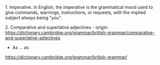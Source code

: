 1\. Imperative. In English, the imperative is the grammatical mood used to give commands, warnings, instructions, or requests, with the implied subject always being "you".



2\. Comparative and superlative adjectives - origin: https://dictionary.cambridge.org/grammar/british-grammar/comparative-and-superlative-adjectives

* As … as







https://dictionary.cambridge.org/grammar/british-grammar/

